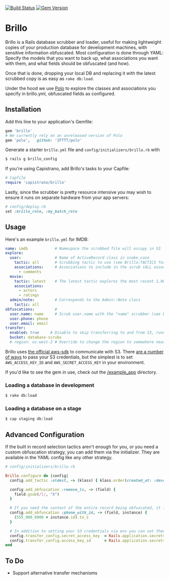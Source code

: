[![Build Status](https://travis-ci.org/bessey/brillo.svg?branch=master)](https://travis-ci.org/bessey/brillo)
[![Gem Version](https://badge.fury.io/rb/brillo.svg)](https://badge.fury.io/rb/brillo)

# Brillo

Brillo is a Rails database scrubber and loader, useful for making lightweight copies of your production database for development machines, with sensitive information obfuscated. Most configuration is done through YAML: Specify the models that you want to back up, what associations you want with them, and what fields should be obfuscated (and how).

Once that is done, dropping your local DB and replacing it with the latest scrubbed copy is as easy as `rake db:load`.

Under the hood we use [Polo](https://github.com/IFTTT/polo) to explore the classes and associations you specify in brillo.yml, obfuscated fields as configured.

## Installation

Add this line to your application's Gemfile:

```ruby
gem 'brillo'
# We currently rely on an unreleased version of Polo
gem 'polo',   github: 'IFTTT/polo'
```

Generate a starter `brillo.yml` file and `config/initializers/brillo.rb` with

```bash
$ rails g brillo_config
```

If you're using Capistrano, add Brillo's tasks to your Capfile:

```ruby
# Capfile
require 'capistrano/brillo'
```

Lastly, since the scrubber is pretty resource intensive you may wish to ensure it runs on separate hardware from your app servers:

```ruby
# config/deploy.rb
set :brillo_role, :my_batch_role
```

## Usage

Here's an example `brillo.yml` for IMDB:

```yaml
name: imdb            # Namespace the scrubbed file will occupy in S3
explore:
  user:               # Name of ActiveRecord class in snake_case
    tactic: all       # Scrubbing tactic to use (see Brillo:TACTICS for choices)
    associations:     # Associations to include in the scrub (ALL associated records included)
      - comments
  movie:
    tactic: latest    # The latest tactic explores the most recent 1,000 records
    associations:
      - actors
      - ratings
  admin/note:         # Corresponds to the Admin::Note class
    tactic: all
obfuscations:         #
  user.name: name     # Scrub user.name with the "name" scrubber (see Brillo::SCRUBBERS for choices)
  user.phone: phone
  user.email: email
transfer:
  enabled: true     # Disable to skip transferring to and from S3, running purely locally
  bucket: database-scrubs
  # region: us-west-2 # Override to change the region to somewhere nearer you
```

Brillo uses [the official aws-sdk](https://github.com/aws/aws-sdk-ruby) to communicate with S3. There [are a number of ways](https://github.com/aws/aws-sdk-ruby#configuration) to pass your S3 credentials, but the simplest is to set `AWS_ACCESS_KEY_ID` and `AWS_SECRET_ACCESS_KEY` in your environment.

If you'd like to see the gem in use, check out the  [/example_app](https://github.com/bessey/brillo/tree/master/example_app) directory.

### Loading a database in development

```bash
$ rake db:load
```

### Loading a database on a stage

```bash
$ cap staging db:load
```

## Advanced Configuration

If the built in record selection tactics aren't enough for you, or you need a custom obfuscation strategy, you can add them via the initializer. They are available in the YAML config like any other strategy.

```ruby
# config/initializers/brillo.rb

Brillo.configure do |config|
  config.add_tactic :oldest, -> (klass) { klass.order(created_at: :desc).limit(1000) }

  config.add_obfuscation :remove_ls, -> (field) {
    field.gsub(/l/, "X")
  }

  # If you need the context of the entire record being obfuscated, it is available in the second argument
  config.add_obfuscation :phone_with_id, -> (field, instance) {
    (555_000_0000 + instance.id).to_s
  }

  # In addition to setting your S3 credentials via env you can set them something like this
  config.transfer_config.secret_access_key  = Rails.application.secrets.secret_access_key
  config.transfer_config.access_key_id      = Rails.application.secrets.access_key_id
end

```

## To Do

- Support alternative transfer mechanisms
